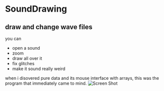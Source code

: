# SoundDrawing
## draw and change wave files
you can  
-   open a sound  
-   zoom  
-   draw all over it  
-   fix glitches  
-   make it sound really weird    
  
when i disovered pure data and its mouse interface with arrays, this was the program that immediately came to mind.
![Screen Shot](https://github.com/robbykraft/SoundDrawing/raw/master/ScreenShot.png)